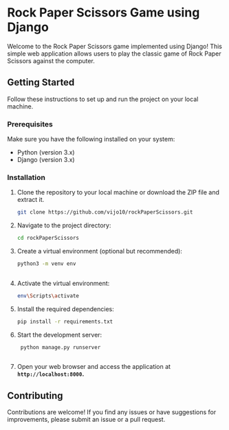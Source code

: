 # Rock Paper Scissors Game using Django

Welcome to the Rock Paper Scissors game implemented using Django! This simple web application allows users to play the classic game of Rock Paper Scissors against the computer.

## Getting Started

Follow these instructions to set up and run the project on your local machine.

### Prerequisites

Make sure you have the following installed on your system:

- Python (version 3.x)
- Django (version 3.x)

### Installation

1. Clone the repository to your local machine or download the ZIP file and extract it.
   ```bash
   git clone https://github.com/vijo10/rockPaperScissors.git

2. Navigate to the project directory:
   ```bash
   cd rockPaperScissors

3. Create a virtual environment (optional but recommended):
   ```bash
   python3 -m venv env
     
4. Activate the virtual environment:
   ```bash
   env\Scripts\activate

5. Install the required dependencies:
   ```bash
   pip install -r requirements.txt
   
6. Start the development server:
   ```bash
    python manage.py runserver
  
7. Open your web browser and access the application at **`http://localhost:8000`.**  
     
## Contributing

Contributions are welcome! If you find any issues or have suggestions for improvements, please submit an issue or a pull request.

